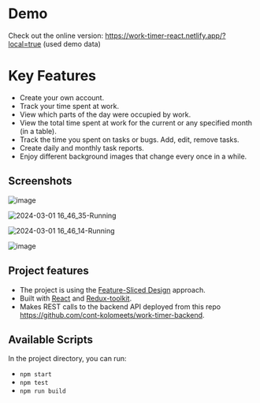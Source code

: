 # Demo

Check out the online version: https://work-timer-react.netlify.app/?local=true (used demo data)

# Key Features

* Create your own account.
* Track your time spent at work.
* View which parts of the day were occupied by work.
* View the total time spent at work for the current or any specified month (in a table).
* Track the time you spent on tasks or bugs. Add, edit, remove tasks.
* Create daily and monthly task reports.
* Enjoy different background images that change every once in a while.


## Screenshots

![image](https://github.com/cont-kolomeets/work-timer-react/assets/5318527/9955e996-9a10-41b7-8fe5-a699f07de679)


![2024-03-01 16_46_35-Running](https://github.com/cont-kolomeets/work-timer-react/assets/5318527/e36424fa-a532-4c6e-8ea3-dfd0fdeb58df)

![2024-03-01 16_46_14-Running](https://github.com/cont-kolomeets/work-timer-react/assets/5318527/23a11e79-a8d6-4cfa-9b7c-f29a138e2a2c)

![image](https://github.com/cont-kolomeets/work-timer-react/assets/5318527/ba56c3ba-2fac-42bc-9c5e-4c006ed7f46b)



## Project features

* The project is using the [Feature-Sliced Design](https://feature-sliced.design/) approach.
* Built with [React](https://react.dev/) and [Redux-toolkit](https://redux-toolkit.js.org/).
* Makes REST calls to the backend API deployed from this repo https://github.com/cont-kolomeets/work-timer-backend.

## Available Scripts

In the project directory, you can run:

* `npm start`
* `npm test`
* `npm run build`
